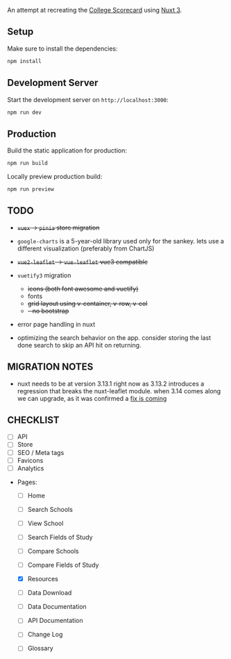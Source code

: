 An attempt at recreating the [College Scorecard](https://github.com/rti-international/scorecard-website) using [Nuxt 3](https://nuxt.com/docs/getting-started/introduction).

## Setup
Make sure to install the dependencies:
```bash
npm install
```

## Development Server
Start the development server on `http://localhost:3000`:

```bash
npm run dev
```

## Production

Build the static application for production:
```bash
npm run build
```

Locally preview production build:
```bash
npm run preview
```

## TODO
- ~~`vuex` -> `pinia` store migration~~
- `google-charts` is a 5-year-old library used only for the sankey. lets use a different visualization (preferably from ChartJS)
- ~~`vue2-leaflet` -> `vue-leaflet` vue3 compatible~~
- `vuetify3` migration
  - ~~icons (both font awesome and vuetify)~~
  - fonts
  - ~~grid layout using v-container, v-row, v-col~~
  - ~~- no bootstrap~~

- error page handling in nuxt
- optimizing the search behavior on the app. consider storing the last done search to skip an API hit on returning. 



## MIGRATION NOTES

- nuxt needs to be at version 3.13.1 right now as 3.13.2 introduces a regression that breaks the nuxt-leaflet module. when 3.14 comes along we can upgrade, as it was confirmed a [fix is coming](https://github.com/nuxt-modules/leaflet/issues/80#issuecomment-2376746166)

## CHECKLIST

- [ ] API
- [ ] Store
- [ ] SEO / Meta tags
- [ ] Favicons
- [ ] Analytics
- Pages:
  - [ ] Home
  - [ ] Search Schools
  - [ ] View School
  - [ ] Search Fields of Study
  - [ ] Compare Schools
  - [ ] Compare Fields of Study
  - [x] Resources
  - [ ] Data Download
  - [ ] Data Documentation
  - [ ] API Documentation
  - [ ] Change Log
  - [ ] Glossary


